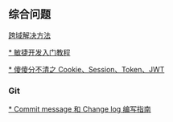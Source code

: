## 综合问题

[跨域解决方法](./前端跨域.md)

[* 敏捷开发入门教程](http://www.ruanyifeng.com/blog/2019/03/agile-development.html)

[* 傻傻分不清之 Cookie、Session、Token、JWT](https://juejin.im/post/5e055d9ef265da33997a42cc)

### Git

[* Commit message 和 Change log 编写指南](http://www.ruanyifeng.com/blog/2016/01/commit_message_change_log.html)